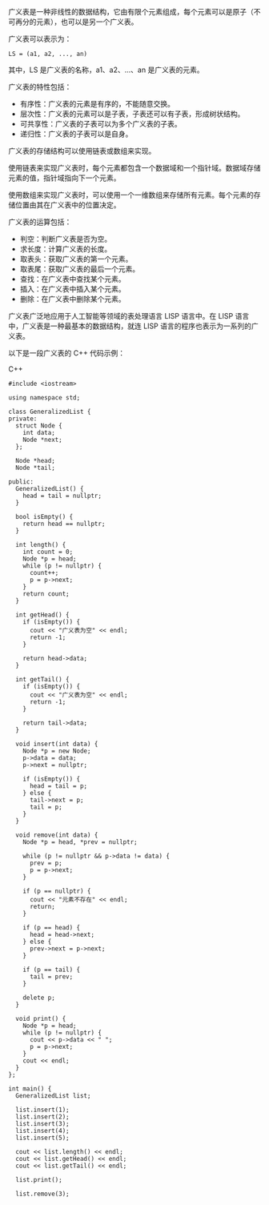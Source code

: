 广义表是一种非线性的数据结构，它由有限个元素组成，每个元素可以是原子（不可再分的元素），也可以是另一个广义表。

广义表可以表示为：

```
LS = (a1, a2, ..., an)
```

其中，LS 是广义表的名称，a1、a2、...、an 是广义表的元素。

广义表的特性包括：

- 有序性：广义表的元素是有序的，不能随意交换。
- 层次性：广义表的元素可以是子表，子表还可以有子表，形成树状结构。
- 可共享性：广义表的子表可以为多个广义表的子表。
- 递归性：广义表的子表可以是自身。

广义表的存储结构可以使用链表或数组来实现。

使用链表来实现广义表时，每个元素都包含一个数据域和一个指针域。数据域存储元素的值，指针域指向下一个元素。

使用数组来实现广义表时，可以使用一个一维数组来存储所有元素。每个元素的存储位置由其在广义表中的位置决定。

广义表的运算包括：

- 判空：判断广义表是否为空。
- 求长度：计算广义表的长度。
- 取表头：获取广义表的第一个元素。
- 取表尾：获取广义表的最后一个元素。
- 查找：在广义表中查找某个元素。
- 插入：在广义表中插入某个元素。
- 删除：在广义表中删除某个元素。

广义表广泛地应用于人工智能等领域的表处理语言 LISP 语言中。在 LISP 语言中，广义表是一种最基本的数据结构，就连 LISP 语言的程序也表示为一系列的广义表。

以下是一段广义表的 C++ 代码示例：

C++

```
#include <iostream>

using namespace std;

class GeneralizedList {
private:
  struct Node {
    int data;
    Node *next;
  };

  Node *head;
  Node *tail;

public:
  GeneralizedList() {
    head = tail = nullptr;
  }

  bool isEmpty() {
    return head == nullptr;
  }

  int length() {
    int count = 0;
    Node *p = head;
    while (p != nullptr) {
      count++;
      p = p->next;
    }
    return count;
  }

  int getHead() {
    if (isEmpty()) {
      cout << "广义表为空" << endl;
      return -1;
    }

    return head->data;
  }

  int getTail() {
    if (isEmpty()) {
      cout << "广义表为空" << endl;
      return -1;
    }

    return tail->data;
  }

  void insert(int data) {
    Node *p = new Node;
    p->data = data;
    p->next = nullptr;

    if (isEmpty()) {
      head = tail = p;
    } else {
      tail->next = p;
      tail = p;
    }
  }

  void remove(int data) {
    Node *p = head, *prev = nullptr;

    while (p != nullptr && p->data != data) {
      prev = p;
      p = p->next;
    }

    if (p == nullptr) {
      cout << "元素不存在" << endl;
      return;
    }

    if (p == head) {
      head = head->next;
    } else {
      prev->next = p->next;
    }

    if (p == tail) {
      tail = prev;
    }

    delete p;
  }

  void print() {
    Node *p = head;
    while (p != nullptr) {
      cout << p->data << " ";
      p = p->next;
    }
    cout << endl;
  }
};

int main() {
  GeneralizedList list;

  list.insert(1);
  list.insert(2);
  list.insert(3);
  list.insert(4);
  list.insert(5);

  cout << list.length() << endl;
  cout << list.getHead() << endl;
  cout << list.getTail() << endl;

  list.print();

  list.remove(3);

```
